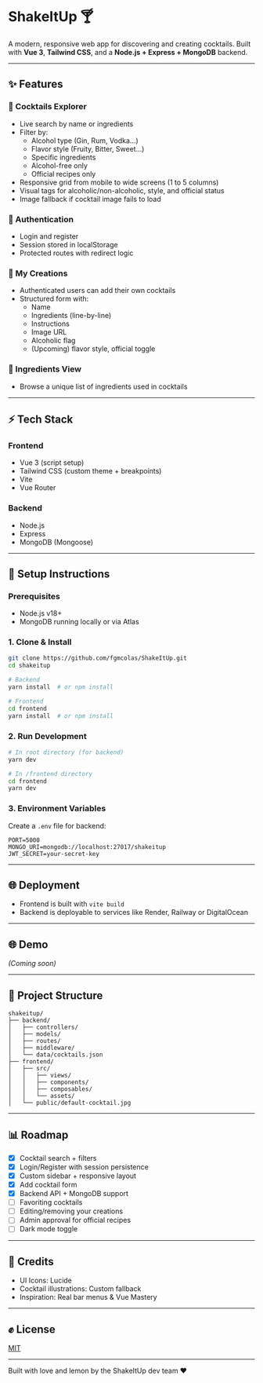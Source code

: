 # ShakeItUp 🍸

A modern, responsive web app for discovering and creating cocktails. Built with **Vue 3**, **Tailwind CSS**, and a **Node.js + Express + MongoDB** backend.

---

## ✨ Features

### 🍇 Cocktails Explorer
- Live search by name or ingredients
- Filter by:
  - Alcohol type (Gin, Rum, Vodka...)
  - Flavor style (Fruity, Bitter, Sweet...)
  - Specific ingredients
  - Alcohol-free only
  - Official recipes only
- Responsive grid from mobile to wide screens (1 to 5 columns)
- Visual tags for alcoholic/non-alcoholic, style, and official status
- Image fallback if cocktail image fails to load

### 🔑 Authentication
- Login and register
- Session stored in localStorage
- Protected routes with redirect logic

### 🎪 My Creations
- Authenticated users can add their own cocktails
- Structured form with:
  - Name
  - Ingredients (line-by-line)
  - Instructions
  - Image URL
  - Alcoholic flag
  - (Upcoming) flavor style, official toggle

### 🍻 Ingredients View
- Browse a unique list of ingredients used in cocktails

---

## ⚡ Tech Stack

### Frontend
- Vue 3 (script setup)
- Tailwind CSS (custom theme + breakpoints)
- Vite
- Vue Router

### Backend
- Node.js
- Express
- MongoDB (Mongoose)

---

## 🚀 Setup Instructions

### Prerequisites
- Node.js v18+
- MongoDB running locally or via Atlas

### 1. Clone & Install
```bash
git clone https://github.com/fgmcolas/ShakeItUp.git
cd shakeitup

# Backend
yarn install  # or npm install

# Frontend
cd frontend
yarn install  # or npm install
```

### 2. Run Development
```bash
# In root directory (for backend)
yarn dev

# In /frontend directory
cd frontend
yarn dev
```

### 3. Environment Variables
Create a `.env` file for backend:
```env
PORT=5000
MONGO_URI=mongodb://localhost:27017/shakeitup
JWT_SECRET=your-secret-key
```

---

## 🌐 Deployment
- Frontend is built with `vite build`
- Backend is deployable to services like Render, Railway or DigitalOcean

---

## 🌐 Demo
_(Coming soon)_

---

## 📁 Project Structure
```
shakeitup/
├── backend/
│   ├── controllers/
│   ├── models/
│   ├── routes/
│   ├── middleware/
│   └── data/cocktails.json
├── frontend/
│   ├── src/
│   │   ├── views/
│   │   ├── components/
│   │   ├── composables/
│   │   └── assets/
│   └── public/default-cocktail.jpg
```

---

## 📊 Roadmap
- [x] Cocktail search + filters
- [x] Login/Register with session persistence
- [x] Custom sidebar + responsive layout
- [x] Add cocktail form
- [x] Backend API + MongoDB support
- [ ] Favoriting cocktails
- [ ] Editing/removing your creations
- [ ] Admin approval for official recipes
- [ ] Dark mode toggle

---

## 🙌 Credits
- UI Icons: Lucide
- Cocktail illustrations: Custom fallback
- Inspiration: Real bar menus & Vue Mastery

---

## ✊ License
[MIT](LICENSE)

---

Built with love and lemon by the ShakeItUp dev team ❤️

